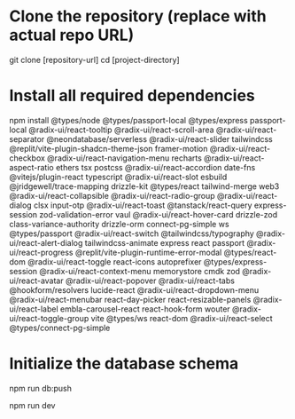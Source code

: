 <!-- # Secure Wallet Management System

A secure wallet management system for crypto, fiat, and RWA assets with mock integrations.

## Features

- User authentication
- Multi-wallet support (Crypto, Fiat, RWA, NFT)
- Digital asset management (NFTs and RWA tokens)
- Transaction history
- Secure key management

## Prerequisites

- Node.js (v18 or later)
- PostgreSQL database
- VS Code (recommended)

## Local Development Setup

1. Clone the repository:
```bash
git clone [your-repo-url]
cd [project-directory]
```

2. Install dependencies:
```bash
npm install
```

3. Create a `.env` file in the root directory with the following content:
```env
DATABASE_URL=postgresql://username:password@localhost:5432/your_database_name
```

4. Create and initialize the database:
```bash
npm run db:push
```

5. Start the development server:
```bash
npm run dev
```

The application will be available at http://localhost:5000

## Project Structure

```
├── client/                # Frontend React application
│   ├── src/
│   │   ├── components/   # Reusable UI components
│   │   ├── hooks/        # Custom React hooks
│   │   ├── lib/          # Utility functions
│   │   └── pages/        # Page components
├── server/               # Backend Express application
│   ├── auth.ts          # Authentication logic
│   ├── routes.ts        # API routes
│   └── storage.ts       # Database operations
└── shared/              # Shared code between frontend and backend
    └── schema.ts        # Database schema and types
```

## Database Schema

The application uses a PostgreSQL database with the following main tables:

- `users`: User accounts
- `wallets`: Wallet information
- `assets`: NFT and RWA token data
- `transactions`: Transaction history

## API Endpoints

### Authentication
- POST `/api/register` - Register new user
- POST `/api/login` - User login
- POST `/api/logout` - User logout
- GET `/api/user` - Get current user

### Wallets
- GET `/api/wallets` - List user's wallets
- GET `/api/wallets/:id` - Get wallet details
- POST `/api/wallets` - Create new wallet
- DELETE `/api/wallets/:id` - Delete wallet

### Assets
- GET `/api/wallets/:id/assets` - List wallet's assets
- POST `/api/wallets/:id/assets` - Add new asset

### Transactions
- GET `/api/wallets/:id/transactions` - Get wallet transactions

## Technology Stack

- Frontend: React, TanStack Query, Tailwind CSS, shadcn/ui
- Backend: Express.js, Passport.js
- Database: PostgreSQL with Drizzle ORM
- Build Tools: Vite, TypeScript

## Security Features

- Secure password hashing using scrypt
- Session-based authentication
- Encrypted private key storage
- CSRF protection -->


# Clone the repository (replace with actual repo URL)
git clone [repository-url]
cd [project-directory]

# Install all required dependencies
npm install @types/node @types/passport-local @types/express passport-local @radix-ui/react-tooltip @radix-ui/react-scroll-area @radix-ui/react-separator @neondatabase/serverless @radix-ui/react-slider tailwindcss @replit/vite-plugin-shadcn-theme-json framer-motion @radix-ui/react-checkbox @radix-ui/react-navigation-menu recharts @radix-ui/react-aspect-ratio ethers tsx postcss @radix-ui/react-accordion date-fns @vitejs/plugin-react typescript @radix-ui/react-slot esbuild @jridgewell/trace-mapping drizzle-kit @types/react tailwind-merge web3 @radix-ui/react-collapsible @radix-ui/react-radio-group @radix-ui/react-dialog clsx input-otp @radix-ui/react-toast @tanstack/react-query express-session zod-validation-error vaul @radix-ui/react-hover-card drizzle-zod class-variance-authority drizzle-orm connect-pg-simple ws @types/passport @radix-ui/react-switch @tailwindcss/typography @radix-ui/react-alert-dialog tailwindcss-animate express react passport @radix-ui/react-progress @replit/vite-plugin-runtime-error-modal @types/react-dom @radix-ui/react-toggle react-icons autoprefixer @types/express-session @radix-ui/react-context-menu memorystore cmdk zod @radix-ui/react-avatar @radix-ui/react-popover @radix-ui/react-tabs @hookform/resolvers lucide-react @radix-ui/react-dropdown-menu @radix-ui/react-menubar react-day-picker react-resizable-panels @radix-ui/react-label embla-carousel-react react-hook-form wouter @radix-ui/react-toggle-group vite @types/ws react-dom @radix-ui/react-select @types/connect-pg-simple

# Initialize the database schema
npm run db:push


npm run dev

